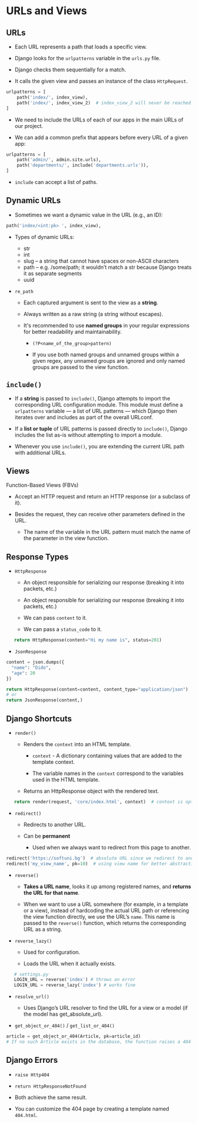 # URLs and Views

## URLs

-   Each URL represents a path that loads a specific view.

-   Django looks for the `urlpatterns` variable in the `urls.py` file.

-   Django checks them sequentially for a match.

-   It calls the given view and passes an instance of the class `HttpRequest`.

```python
urlpatterns = [
    path('index/', index_view),
    path('index/', index_view_2)  # index_view_2 will never be reached
]
```

-   We need to include the URLs of each of our apps in the main URLs of our project.

-   We can add a common prefix that appears before every URL of a given app:

```python
urlpatterns = [
    path('admin/', admin.site.urls),
    path('departments/', include('departments.urls')),
]
```

-   `include` can accept a list of paths.

## Dynamic URLs

-   Sometimes we want a dynamic value in the URL (e.g., an ID):

```python
path('index/<int:pk> ', index_view),
```

-   Types of dynamic URLs:

    -   str
    -   int
    -   slug – a string that cannot have spaces or non-ASCII characters
    -   path – e.g. /some/path; it wouldn’t match a str because Django treats it as separate segments
    -   uuid

-   `re_path`

    -   Each captured argument is sent to the view
        as a **string**.

    -   Always written as a raw string (a string without escapes).

    -   It's recommended to use **named groups** in your regular expressions for better readability and maintainability.

        -   `(?P<name_of_the_group>pattern)`

        -   If you use both named groups and unnamed groups within a given regex, any unnamed groups are ignored and only named groups are passed to the view function.

## `include()`

-   If a **string** is passed to `include()`, Django attempts to import the corresponding URL configuration module. This module must define a `urlpatterns` variable — a list of URL patterns — which Django then iterates over and includes as part of the overall URLconf.

-   If a **list or tuple** of URL patterns is passed directly to `include()`, Django includes the list as-is without attempting to import a module.

-   Whenever you use `include()`, you are extending the current URL path with additional URLs.

## Views

Function-Based Views (FBVs)

-   Accept an HTTP request and return an HTTP response (or a subclass of it).

-   Besides the request, they can receive other parameters defined in the URL.

    -   The name of the variable in the URL pattern must match the name of the parameter in the view function.

## Response Types

-   `HttpResponse`

    -   An object responsible for serializing our response (breaking it into packets, etc.)

    -   An object responsible for serializing our response (breaking it into packets, etc.)

    -   We can pass `content` to it.

    -   We can pass a `status_code` to it.

```python
   return HttpResponse(content="Hi my name is", status=201)
```

-   `JsonResponse`

```python
content = json.dumps({
  "name": "Dido",
  "age": 20
})

return HttpResponse(content=content, content_type="application/json")
# or
return JsonResponse(content,)
```

## Django Shortcuts

-   `render()`

    -   Renders the `context` into an HTML template.

        -   `context` - A dictionary containing values that are added to the template context.

        -   The variable names in the `context` correspond to the variables used in the HTML template.

    -   Returns an HttpResponse object with the rendered text.

```python
   return render(request, 'core/index.html', context)  # context is optional
```

-   `redirect()`

    -   Redirects to another URL.

    -   Can be **permanent**
        -   Used when we always want to redirect from this page to another.

```python
redirect('https://softuni.bg')  # absolute URL since we redirect to another app
redirect('my_view_name', pk=10)  # using view name for better abstraction
```

-   `reverse()`

    -   **Takes a URL name**, looks it up among registered names, and **returns the URL for that name**.

    -   When we want to use a URL somewhere (for example, in a template or a view), instead of hardcoding the actual URL path or referencing the view function directly, we use the URL’s `name`. This name is passed to the `reverse()` function, which returns the corresponding URL as a string.

-   `reverse_lazy()`

    -   Used for configuration.

    -   Loads the URL when it actually exists.

```python
   # settings.py
   LOGIN_URL = reverse('index') # throws an error
   LOGIN_URL = reverse_lazy('index') # works fine
```

-   `resolve_url()`

    -   Uses Django’s URL resolver to find the URL for a view or a model (if the model has get_absolute_url).

-   `get_object_or_404()` / `get_list_or_404()`

```python
article = get_object_or_404(Article, pk=article_id)
# If no such Article exists in the database, the function raises a 404 error instead of crashing or returning None.
```

## Django Errors

-   `raise Http404`

-   `return HttpResponseNotFound`

-   Both achieve the same result.

-   You can customize the 404 page by creating a template named `404.html`.


